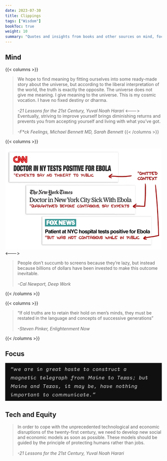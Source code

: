 ```yaml
---
date: 2023-07-30
title: Clippings
tags: ["Wisdom"]
bookToc: true
weight: 10
summary: "Quotes and insights from books and other sources on mind, focus, and ethics."
---
```


## Mind

{{< columns >}}

> We hope to find meaning by fitting ourselves into some ready-made story about the universe, but according to the liberal interpretation of the world, the truth is exactly the opposite. The universe does not give me meaning. I give meaning to the universe. This is my cosmic vocation. I have no fixed destiny or dharma.\
> \
> _-21 Lessons for the 21st Century, Yuval Noah Harari_
<--->
> Eventually, striving to improve yourself brings diminishing returns and prevents you from accepting yourself and living with what you’ve got.\
> \
> _-F*ck Feelings, Michael Bennett MD, Sarah Bennett_
{{< /columns >}}


{{< columns >}}

![Context collapse, or another reason why clickbait is bad (img by Tobias Rose-Stockwell)](./context-collapse.webp)
<--->
> People don’t succumb to screens because they’re lazy, but instead because billions of dollars have been invested to make this outcome inevitable.\
> \
> _-Cal Newport, Deep Work_


{{< /columns >}}

{{< columns >}}

> “If old truths are to retain their hold on men’s minds, they must be restated in the language and concepts of successive generations”\
> \
> _-Steven Pinker, Enlightenment Now_

{{< /columns >}}

## Focus
![Thoreau quote](maine.png)

## Tech and Equity

> In order to cope with the unprecedented technological and economic disruptions of the twenty-first century, we need to develop new social and economic models as soon as possible. These models should be guided by the principle of protecting humans rather than jobs.\
> \
>_-21 Lessons for the 21st Century, Yuval Noah Harari_
